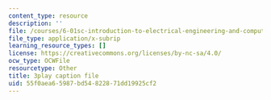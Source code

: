 ```yaml
---
content_type: resource
description: ''
file: /courses/6-01sc-introduction-to-electrical-engineering-and-computer-science-i-spring-2011/55f0aea65987bd54822871dd19925cf2_cQntMUMQyRw.srt
file_type: application/x-subrip
learning_resource_types: []
license: https://creativecommons.org/licenses/by-nc-sa/4.0/
ocw_type: OCWFile
resourcetype: Other
title: 3play caption file
uid: 55f0aea6-5987-bd54-8228-71dd19925cf2
---
```

